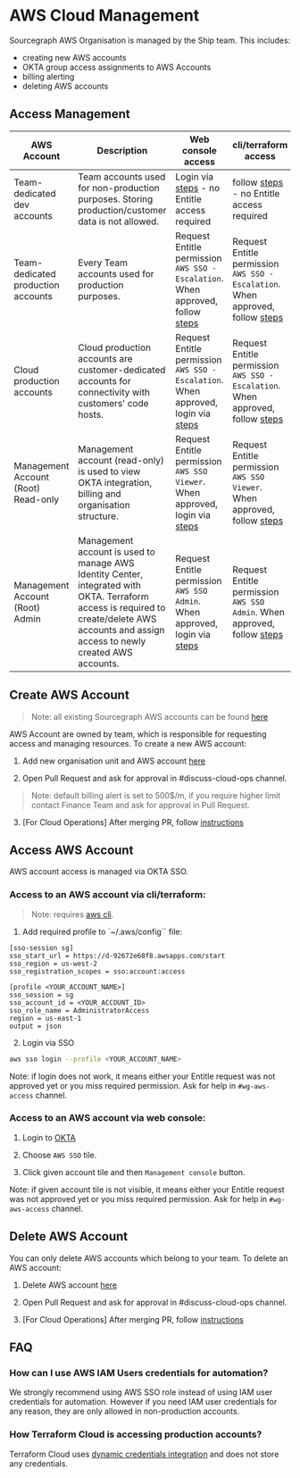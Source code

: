 # AWS Cloud Management

Sourcegraph AWS Organisation is managed by the Ship team. This includes:

- creating new AWS accounts
- OKTA group access assignments to AWS Accounts
- billing alerting
- deleting AWS accounts

## Access Management

| AWS Account                         | Description                                                                                                                                                                                 | Web console access                                                                                                             | cli/terraform access                                                                                                         |
| ----------------------------------- | ------------------------------------------------------------------------------------------------------------------------------------------------------------------------------------------- | ------------------------------------------------------------------------------------------------------------------------------ | ---------------------------------------------------------------------------------------------------------------------------- |
| Team-dedicated dev accounts         | Team accounts used for non-production purposes. Storing production/customer data is not allowed.                                                                                            | Login via [steps](#access-to-an-aws-account-via-web-console) - no Entitle access required                                      | follow [steps](#access-to-an-aws-account-via-cliterraform) - no Entitle access required                                      |
| Team-dedicated production accounts  | Every Team accounts used for production purposes.                                                                                                                                           | Request Entitle permission `AWS SSO - Escalation`. When approved, follow [steps](#access-to-an-aws-account-via-web-console)    | Request Entitle permission `AWS SSO - Escalation`. When approved, follow [steps](#access-to-an-aws-account-via-cliterraform) |
| Cloud production accounts           | Cloud production accounts are customer-dedicated accounts for connectivity with customers' code hosts.                                                                                      | Request Entitle permission `AWS SSO - Escalation`. When approved, login via [steps](#access-to-an-aws-account-via-web-console) | Request Entitle permission `AWS SSO - Escalation`. When approved, follow [steps](#access-to-an-aws-account-via-cliterraform) |
| Management Account (Root) Read-only | Management account (read-only) is used to view OKTA integration, billing and organisation structure.                                                                                        | Request Entitle permission `AWS SSO Viewer`. When approved, login via [steps](#access-to-an-aws-account-via-web-console)       | Request Entitle permission `AWS SSO Viewer`. When approved, follow [steps](#access-to-an-aws-account-via-cliterraform)       |
| Management Account (Root) Admin     | Management account is used to manage AWS Identity Center, integrated with OKTA. Terraform access is required to create/delete AWS accounts and assign access to newly created AWS accounts. | Request Entitle permission `AWS SSO Admin`. When approved, login via [steps](#access-to-an-aws-account-via-web-console)        | Request Entitle permission `AWS SSO Admin`. When approved, follow [steps](#access-to-an-aws-account-via-cliterraform)        |

## Create AWS Account

> Note: all existing Sourcegraph AWS accounts can be found [here](https://sourcegraph.sourcegraph.com/github.com/sourcegraph/infrastructure/-/blob/cloud/aws/variables.tf)

AWS Account are owned by team, which is responsible for requesting access and managing resources. To create a new AWS account:

1. Add new organisation unit and AWS account [here](https://sourcegraph.sourcegraph.com/github.com/sourcegraph/infrastructure/-/blob/cloud/aws/variables.tf)

2. Open Pull Request and ask for approval in #discuss-cloud-ops channel.

> Note: default billing alert is set to 500$/m, if you require higher limit contact Finance Team and ask for approval in Pull Request.

3. [For Cloud Operations] After merging PR, follow [instructions](https://sourcegraph.sourcegraph.com/github.com/sourcegraph/infrastructure/-/blob/cloud/aws/README.md#create-new-aws-account)

## Access AWS Account

AWS account access is managed via OKTA SSO.

### Access to an AWS account via cli/terraform:

> Note: requires [aws cli](https://docs.aws.amazon.com/cli/latest/userguide/getting-started-install.html).

1. Add required profile to `~/.aws/config`` file:

```
[sso-session sg]
sso_start_url = https://d-92672e68f8.awsapps.com/start
sso_region = us-west-2
sso_registration_scopes = sso:account:access

[profile <YOUR_ACCOUNT_NAME>]
sso_session = sg
sso_account_id = <YOUR_ACCOUNT_ID>
sso_role_name = AdministratorAccess
region = us-east-1
output = json
```

2. Login via SSO

```sh
aws sso login --profile <YOUR_ACCOUNT_NAME>
```

Note: if login does not work, it means either your Entitle request was not approved yet or you miss required permission. Ask for help in `#wg-aws-access` channel.

### Access to an AWS account via web console:

1. Login to [OKTA](https://sourcegraph.okta.com/)

2. Choose `AWS SSO` tile.

3. Click given account tile and then `Management console` button.

Note: if given account tile is not visible, it means either your Entitle request was not approved yet or you miss required permission. Ask for help in `#wg-aws-access` channel.

## Delete AWS Account

You can only delete AWS accounts which belong to your team. To delete an AWS account:

1. Delete AWS account [here](https://sourcegraph.sourcegraph.com/github.com/sourcegraph/infrastructure/-/blob/cloud/aws/variables.tf)

2. Open Pull Request and ask for approval in #discuss-cloud-ops channel.

3. [For Cloud Operations] After merging PR, follow [instructions](https://sourcegraph.sourcegraph.com/github.com/sourcegraph/infrastructure/-/blob/cloud/aws/README.md#create-new-aws-account)

## FAQ

### How can I use AWS IAM Users credentials for automation?

We strongly recommend using AWS SSO role instead of using IAM user credentials for automation. However if you need IAM user credentials for any reason, they are only allowed in non-production accounts.

### How Terraform Cloud is accessing production accounts?

Terraform Cloud uses [dynamic credentials integration](https://developer.hashicorp.com/terraform/cloud-docs/workspaces/dynamic-provider-credentials/aws-configuration) and does not store any credentials.
